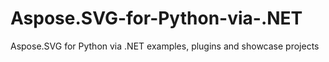 # Aspose.SVG-for-Python-via-.NET
Aspose.SVG for Python via .NET examples, plugins and showcase projects
